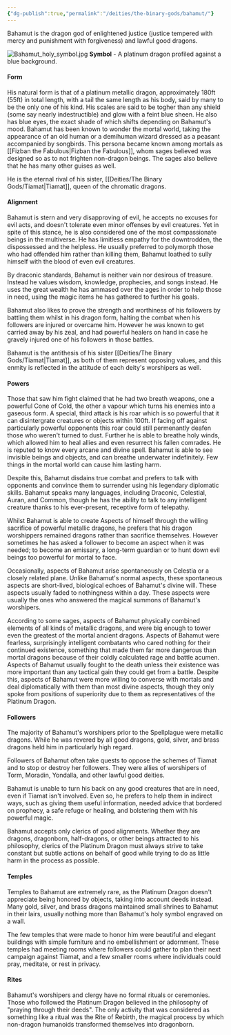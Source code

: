 ```yaml
---
{"dg-publish":true,"permalink":"/deities/the-binary-gods/bahamut/"}
---
```


Bahamut is the dragon god of enlightened justice (justice tempered with mercy and punishment with forgiveness) and lawful good dragons. 

![Bahamut_holy_symbol.jpg](/img/user/zAttachments/Bahamut_holy_symbol.jpg)
**Symbol** - A platinum dragon profiled against a blue background.
#### Form
His natural form is that of a platinum metallic dragon, approximately 180ft (55ft) in total length, with a tail the same length as his body, said by many to be the only one of his kind. His scales are said to be togher than any shield (some say nearly indestructible) and glow with a feint blue sheen. He also has blue eyes, the exact shade of which shifts depending on Bahamut's mood. Bahamut has been known to wonder the mortal world, taking the appearance of an old human or a demihuman wizard dressed as a peasant accompanied by songbirds. This persona became known among mortals as [[Fizban the Fabulous\|Fizban the Fabulous]], whom sages believed was designed so  as to not frighten non-dragon beings. The sages also believe that he has many other guises as well.

He is the eternal rival of his sister, [[Deities/The Binary Gods/Tiamat\|Tiamat]], queen of the chromatic dragons. 

#### Alignment
Bahamut is stern and very disapproving of evil, he accepts no excuses for evil acts, and doesn't tolerate even minor offenses by evil creatures. Yet in spite of this stance, he is also considered one of the most compassionate beings in the multiverse. He has limitless empathy for the downtrodden, the dispossessed and the helpless. He usually preferred to polymorph those who had offended him rather than killing them, Bahamut loathed to sully himself with the blood of even evil creatures. 

By draconic standards, Bahamut is neither vain nor desirous of treasure. Instead he values wisdom, knowledge, prophecies, and songs instead. He uses the great wealth he has ammased over the ages in order to help those in need, using the magic items he has gathered to further his goals.

Bahamut also likes to prove the strength and worthiness of his followers by battling them whilst in his dragon form, halting the combat when his followers are injured or overcame him. However he was known to get carried away by his zeal, and had powerful healers on hand in case he gravely injured one of his followers in those battles. 

Bahamut is the antithesis of his sister [[Deities/The Binary Gods/Tiamat\|Tiamat]], as both of them represent opposing values, and this enmity is reflected in the attitude of each deity's worshipers as well.

#### Powers
Those that saw him fight claimed that he had two breath weapons, one a powerful Cone of Cold, the other a vapour which turns his enemies into a gaseous form. A special, third attack is his roar which is so powerful that it can disintergrate creatures or objects within 100ft. If facing off against particularly powerful opponents this roar could still permenantly deafen those who weren't turned to dust. Further he is able to breathe holy winds, which allowed him to heal allies and even resurrect his fallen comrades. He is reputed to know every arcane and divine spell. Bahamut is able to see invisible beings and objects, and can breathe underwater indefinitely. Few things in the mortal world can cause him lasting harm. 

Despite this, Bahamut disdains true combat and prefers to talk with opponents and convince them to surrender using his legendary diplomatic skills. Bahamut speaks many languages, including Draconic, Celestial, Auran, and Common, though he has the ability to talk to any intelligent creature thanks to his ever-present, receptive form of telepathy. 

Whilst Bahamut is able to create Aspects of himself through the willing sacrifice of powerful metallic dragons, he prefers that his dragon worshippers remained dragons rather than sacrifice themselves. However sometimes he has asked a follower to become an aspect when it was needed; to become an emissary, a long-term guardian  or to hunt down evil beings too powerful for  mortal to face.

Occasionally, aspects of Bahamut arise spontaneously on Celestia or a closely related plane. Unlike Bahamut's normal aspects, these spontaneous aspects are short-lived, biological echoes of Bahamut's divine will. These aspects usually faded to nothingness within a day. These aspects were usually the ones who answered the magical summons of Bahamut's worshipers.

According to some sages, aspects of Bahamut physically combined elements of all kinds of metallic dragons, and were big enough to tower even the greatest of the mortal ancient dragons. Aspects of Bahamut were fearless, surprisingly intelligent combatants who cared nothing for their continued existence, something that made them far more dangerous than mortal dragons because of their coldly calculated rage and battle acumen. Aspects of Bahamut usually fought to the death unless their existence was more important than any tactical gain they could get from a battle. Despite this, aspects of Bahamut were more willing to converse with mortals and deal diplomatically with them than most divine aspects, though they only spoke from positions of superiority due to them as representatives of the Platinum Dragon.

#### Followers
The majority of Bahamut's worshipers prior to the Spellplague were metallic dragons. While he was revered by all good dragons, gold, silver, and brass dragons held him in particularly high regard.

Followers of Bahamut often take quests to oppose the schemes of Tiamat and to stop or destroy her followers. They were allies of worshipers of Torm, Moradin, Yondalla, and other lawful good deities.

Bahamut is unable to turn his back on any good creatures that are in need, even if Tiamat isn't involved. Even so, he prefers to help them in indirect ways, such as giving them useful information, needed advice that bordered on prophecy, a safe refuge or healing, and bolstering them with his powerful magic.

Bahamut accepts only clerics of good alignments. Whether they are dragons, dragonborn, half-dragons, or other beings attracted to his philosophy, clerics of the Platinum Dragon must always strive to take constant but subtle actions on behalf of good while trying to do as little harm in the process as possible.

#### Temples
Temples to Bahamut are extremely rare, as the Platinum Dragon doesn't appreciate being honored by objects, taking into account deeds instead. Many gold, silver, and brass dragons maintained small shrines to Bahamut in their lairs, usually nothing more than Bahamut's holy symbol engraved on a wall.

The few temples that were made to honor him were beautiful and elegant buildings with simple furniture and no embellishment or adornment. These temples had meeting rooms where followers could gather to plan their next campaign against Tiamat, and a few smaller rooms where individuals could pray, meditate, or rest in privacy.

#### Rites
Bahamut's worshipers and clergy have no formal rituals or ceremonies. Those who followed the Platinum Dragon believed in the philosophy of "praying through their deeds". The only activity that was considered as something like a ritual was the Rite of Rebirth, the magical process by which non-dragon humanoids transformed themselves into dragonborn.